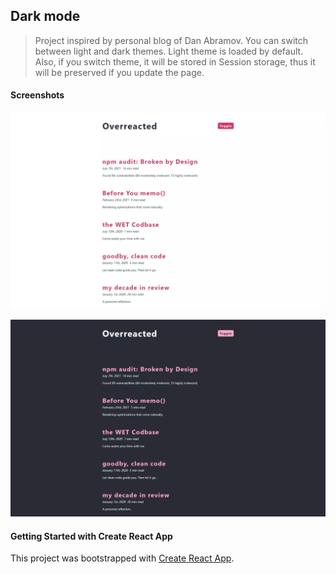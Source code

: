 ## Dark mode

> Project inspired by personal blog of Dan Abramov. You can switch between light and dark themes. Light theme is loaded by default. Also, if you switch theme, it will be stored in Session storage, thus it will be preserved if you update the page.

#### Screenshots

![Main page](https://github.com/CodingOnMars/react-course-projects/blob/main/screenshots/dark-mode-1.webp)

![Switched to dark theme](https://github.com/CodingOnMars/react-course-projects/blob/main/screenshots/dark-mode-2.webp)

#### Getting Started with Create React App

This project was bootstrapped with [Create React App](https://github.com/facebook/create-react-app).
